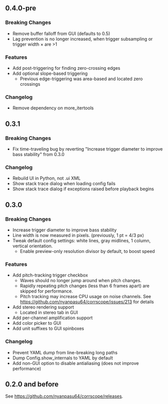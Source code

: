 ## 0.4.0-pre

### Breaking Changes

- Remove buffer falloff from GUI (defaults to 0.5)
- Lag prevention is no longer increased, when trigger subsampling or trigger width × are >1

### Features

- Add post-triggering for finding zero-crossing edges
- Add optional slope-based triggering
    - Previous edge-triggering was area-based and located zero crossings

### Changelog

- Remove dependency on more_itertools

## 0.3.1

### Breaking Changes
- Fix time-traveling bug by reverting "Increase trigger diameter to improve bass stability" from 0.3.0

### Changelog

- Rebuild UI in Python, not .ui XML
- Show stack trace dialog when loading config fails
- Show stack trace dialog if exceptions raised before playback begins

## 0.3.0

### Breaking Changes

- Increase trigger diameter to improve bass stability
- Line width is now measured in pixels. (previously, 1 pt = 4/3 px)
- Tweak default config settings: white lines, gray midlines, 1 column, vertical orientation.
    - Enable preview-only resolution divisor by default, to boost speed

### Features

- Add pitch-tracking trigger checkbox
    - Waves should no longer jump around when pitch changes.
    - Rapidly repeating pitch changes (less than 6 frames apart) are skipped for performance.
    - Pitch tracking may increase CPU usage on noise channels. See https://github.com/nyanpasu64/corrscope/issues/213 for details
- Add stereo rendering support
    - Located in stereo tab in GUI
- Add per-channel amplification support
- Add color picker to GUI
- Add unit suffixes to GUI spinboxes

### Changelog

- Prevent YAML dump from line-breaking long paths
- Dump Config.show_internals to YAML by default
- Add non-GUI option to disable antialiasing (does not improve performance)

## 0.2.0 and before

See https://github.com/nyanpasu64/corrscope/releases.
